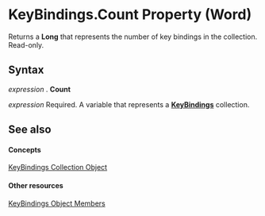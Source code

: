 
# KeyBindings.Count Property (Word)

Returns a  **Long** that represents the number of key bindings in the collection. Read-only.


## Syntax

 _expression_ . **Count**

 _expression_ Required. A variable that represents a **[KeyBindings](d2e38b04-b7e1-b35c-e511-5988d132b074.md)** collection.


## See also


#### Concepts


[KeyBindings Collection Object](d2e38b04-b7e1-b35c-e511-5988d132b074.md)
#### Other resources


[KeyBindings Object Members](9abfb728-f339-315b-6402-d97cd1d9857d.md)
